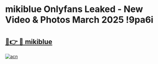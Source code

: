 # mikiblue Onlyfans Leaked - New Video & Photos March 2025 !9pa6i

# <h2><a href="https://9dwj6h.iuczelnia.edu.pl?title=mikiblue&ref=9pa6i">🔗👉 🔴 mikiblue</a></h2>

[![acn](https://github.com/user-attachments/assets/0f9c940e-d8b0-45ae-aac7-cd30a18b3e1c)](https://9dwj6h.iuczelnia.edu.pl?title=mikiblue&ref=9pa6i)

